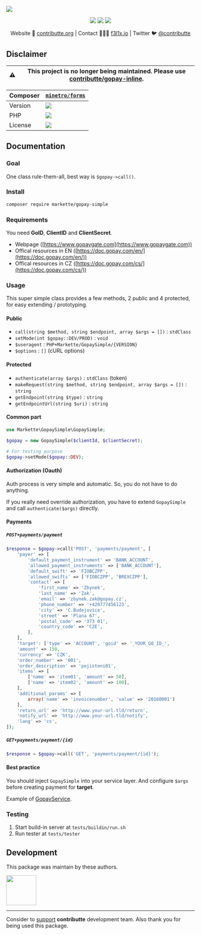 ![](https://heatbadger.now.sh/github/readme/contributte/gopay-simple/?deprecated=1)

<p align=center>
    <a href="https://bit.ly/ctteg"><img src="https://badgen.net/badge/support/gitter/cyan"></a>
    <a href="https://bit.ly/cttfo"><img src="https://badgen.net/badge/support/forum/yellow"></a>
    <a href="https://contributte.org/partners.html"><img src="https://badgen.net/badge/sponsor/donations/F96854"></a>
</p>

<p align=center>
    Website 🚀 <a href="https://contributte.org">contributte.org</a> | Contact 👨🏻‍💻 <a href="https://f3l1x.io">f3l1x.io</a> | Twitter 🐦 <a href="https://twitter.com/contributte">@contributte</a>
</p>

## Disclaimer

| :warning: | This project is no longer being maintained. Please use [contributte/gopay-inline](https://github.com/contributte/gopay-inline).
|---|---|

| Composer | [`minetro/forms`](https://packagist.org/packages/markette/gopay-simple) |
|---| --- |
| Version | ![](https://badgen.net/packagist/v/markette/gopay-simple) |
| PHP | ![](https://badgen.net/packagist/php/markette/gopay-simple) |
| License | ![](https://badgen.net/github/license/markette/gopay-simple) |

## Documentation

### Goal

One class rule-them-all, best way is `$gopay->call()`.

### Install

```bash
composer require markette/gopay-simple
```

### Requirements

You need **GoID**, **ClientID** and **ClientSecret**.

* Webpage ([https://www.gopaygate.com](https://www.gopaygate.com))
* Offical resources in EN ([https://doc.gopay.com/en/](https://doc.gopay.com/en/))
* Offical resources in CZ ([https://doc.gopay.com/cs/](https://doc.gopay.com/cs/))

### Usage

This super simple class provides a few methods, 2 public and 4 protected, for easy extending / prototyping.

#### Public

- `call(string $method, string $endpoint, array $args = [])` : `stdClass`
- `setMode(int $gopay::DEV/PROD)` : `void`
- `$useragent` : `PHP+Markette/GopaySimple/{VERSION}`
- `$options` : `[]` (cURL options)

#### Protected

- `authenticate(array $args)` : `stdClass` (token)
- `makeRequest(string $method, string $endpoint, array $args = [])` : `string`
- `getEndpoint(string $type)` : `string`
- `getEndpointUrl(string $uri)` : `string`

#### Common part

```php
use Markette\GopaySimple\GopaySimple;

$gopay = new GopaySimple($clientId, $clientSecret);

# For testing purpose
$gopay->setMode($gopay::DEV);
```

#### Authorization (Oauth)

Auth process is very simple and automatic. So, you do not have to do anything.

If you really need override authorization, you have to extend `GopaySimple` and call `authenticate($args)` directly.

#### Payments

##### `POST+payments/payment`

```php
$response = $gopay->call('POST', 'payments/payment', [
	'payer' => [
		'default_payment_instrument' => 'BANK_ACCOUNT',
		'allowed_payment_instruments' => ['BANK_ACCOUNT'],
		'default_swift' => 'FIOBCZPP',
		'allowed_swifts' => ['FIOBCZPP', 'BREXCZPP'],
		'contact' => [
			'first_name' => 'Zbynek',
			'last_name' => 'Zak',
			'email' => 'zbynek.zak@gopay.cz',
			'phone_number' => '+420777456123',
			'city' => 'C.Budejovice',
			'street' => 'Plana 67',
			'postal_code' => '373 01',
			'country_code' => 'CZE',
		],
	],
	'target': ['type' => 'ACCOUNT', 'goid' => '_YOUR_GO_ID_',
	'amount' => 150,
	'currency' => 'CZK',
	'order_number' => '001',
	'order_description' => 'pojisteni01',
	'items' => [
		['name' => 'item01', 'amount' => 50],
		['name' => 'item02', 'amount' => 100],
	],
	'additional_params' => [
		array('name' => 'invoicenumber', 'value' => '20160001')
	],
	'return_url' => 'http://www.your-url.tld/return',
	'notify_url' => 'http://www.your-url.tld/notify',
	'lang' => 'cs',
]);
```

##### `GET+payments/payment/{id}`

```php
$response = $gopay->call('GET', 'payments/payment/{id}');
```

#### Best practice

You should inject `GopaySimple` into your service layer. And configure `$args` before creating payment for **target**.

Example of [GopayService](https://github.com/Markette/GopaySimple/blob/master/examples/GopayService.php).

### Testing

1. Start build-in server at `tests/buildin/run.sh`
2. Run tester at `tests/tester`


## Development

This package was maintain by these authors.

<a href="https://github.com/f3l1x">
  <img width="80" height="80" src="https://avatars2.githubusercontent.com/u/538058?v=3&s=80">
</a>

-----

Consider to [support](https://contributte.org/partners.html) **contributte** development team.
Also thank you for being used this package.
